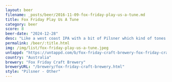 ```yaml
---
layout: beer
filename: _posts/beer/2016-11-09-fox-friday-play-us-a-tune.md
title: Fox Friday Play Us A Tune
category: beer
score: 8
beer-date: "2024-12-28"
desc: "Like a west coast IPA with a bit of Pilsner which kind of tones down the hops. Very earthy in flavour and well put together"
permalink: /beer/:title.html
img: /img/list/fox-friday-play-us-a-tune.jpeg
untappd: "https://untappd.com/b/fox-friday-craft-brewery-fox-friday-craft-brewery-play-us-a-tune/6060865"
country: "Australia"
brewery: "Fox Friday Craft Brewery"
breweryURL: "/brewery/fox-friday-craft-brewery.html"
style: "Pilsner - Other"
---
```

